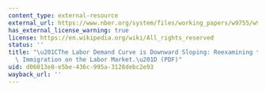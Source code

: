 ```yaml
---
content_type: external-resource
external_url: https://www.nber.org/system/files/working_papers/w9755/w9755.pdf
has_external_license_warning: true
license: https://en.wikipedia.org/wiki/All_rights_reserved
status: ''
title: "\u201CThe Labor Demand Curve is Downward Sloping: Reexamining the Impact of\
  \ Immigration on the Labor Market.\u201D (PDF)"
uid: d06013e8-e5be-436c-995a-3128debc2e93
wayback_url: ''
---
```


